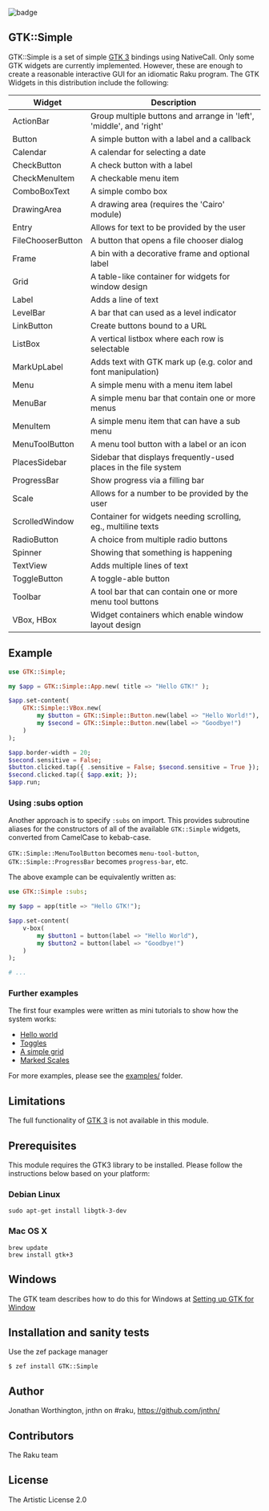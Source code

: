 ![badge](https://github.com/finanalyst/GTK-Simple/actions/workflows/test.yaml/badge.svg)
## GTK::Simple 

GTK::Simple is a set of simple [GTK 3](http://www.gtk.org/) bindings using
NativeCall. Only some GTK widgets are currently implemented. However, these are
enough to create a reasonable interactive GUI for an idiomatic Raku program.
The GTK Widgets in this distribution include the following:

Widget            | Description
----------------- | -------------------------------------------------------------------
ActionBar         | Group multiple buttons and arrange in 'left', 'middle', and 'right'
Button            | A simple button with a label and a callback
Calendar          | A calendar for selecting a date
CheckButton       | A check button with a label
CheckMenuItem     | A checkable menu item
ComboBoxText      | A simple combo box
DrawingArea       | A drawing area (requires the 'Cairo' module)
Entry             | Allows for text to be provided by the user
FileChooserButton | A button that opens a file chooser dialog
Frame             | A bin with a decorative frame and optional label
Grid              | A table-like container for widgets for window design
Label             | Adds a line of text
LevelBar          | A bar that can used as a level indicator
LinkButton        | Create buttons bound to a URL
ListBox           | A vertical listbox where each row is selectable
MarkUpLabel       | Adds text with GTK mark up (e.g. color and font manipulation)
Menu              | A simple menu with a menu item label
MenuBar           | A simple menu bar that contain one or more menus
MenuItem          | A simple menu item that can have a sub menu
MenuToolButton    | A menu tool button with a label or an icon
PlacesSidebar     | Sidebar that displays frequently-used places in the file system
ProgressBar       | Show progress via a filling bar
Scale             | Allows for a number to be provided by the user
ScrolledWindow    | Container for widgets needing scrolling, eg., multiline texts
RadioButton       | A choice from multiple radio buttons
Spinner           | Showing that something is happening
TextView          | Adds multiple lines of text
ToggleButton      | A toggle-able button
Toolbar           | A tool bar that can contain one or more menu tool buttons
VBox, HBox        | Widget containers which enable window layout design

## Example

```raku
use GTK::Simple;

my $app = GTK::Simple::App.new( title => "Hello GTK!" );

$app.set-content(
    GTK::Simple::VBox.new(
        my $button = GTK::Simple::Button.new(label => "Hello World!"),
        my $second = GTK::Simple::Button.new(label => "Goodbye!")
    )
);

$app.border-width = 20;
$second.sensitive = False;
$button.clicked.tap({ .sensitive = False; $second.sensitive = True });
$second.clicked.tap({ $app.exit; });
$app.run;
```

### Using :subs option

Another approach is to specify `:subs` on import. This provides subroutine aliases for the constructors
of all of the available `GTK::Simple` widgets, converted from CamelCase to kebab-case.

`GTK::Simple::MenuToolButton` becomes `menu-tool-button`, `GTK::Simple::ProgressBar` becomes `progress-bar`, etc.

The above example can be equivalently written as:

```raku
use GTK::Simple :subs;

my $app = app(title => "Hello GTK!");

$app.set-content(
    v-box(
        my $button1 = button(label => "Hello World"),
        my $button2 = button(label => "Goodbye!")
    )
);

# ...
```

### Further examples

The first four examples were written as mini tutorials to show how the
system works:
- [Hello world](https://github.com/finanalyst/GTK-Simple/blob/master/examples/01-hello-world.raku)
- [Toggles](https://github.com/finanalyst/GTK-Simple/blob/master/examples/02-toggles.raku)
- [A simple grid](https://github.com/finanalyst/GTK-Simple/blob/master/examples/03-grid.raku)
- [Marked Scales](https://github.com/finanalyst/GTK-Simple/blob/master/examples/04-marked-scale.raku)

For more examples, please see the [examples/](https://github.com/finanalyst/GTK-Simple/blob/master/examples) folder.

## Limitations

The full functionality of [GTK 3](http://www.gtk.org/) is not available in
this module.

## Prerequisites

This module requires the GTK3 library to be installed. Please follow the
instructions below based on your platform:

### Debian Linux

```
sudo apt-get install libgtk-3-dev
```

### Mac OS X

```
brew update
brew install gtk+3
```

## Windows

The GTK team describes how to do this for Windows at
[Setting up GTK for Window](https://www.gtk.org/docs/installations/windows/)

## Installation and sanity tests

Use the zef package manager

```
$ zef install GTK::Simple
```

## Author

Jonathan Worthington, jnthn on #raku, https://github.com/jnthn/

## Contributors

The Raku team

## License

The Artistic License 2.0
